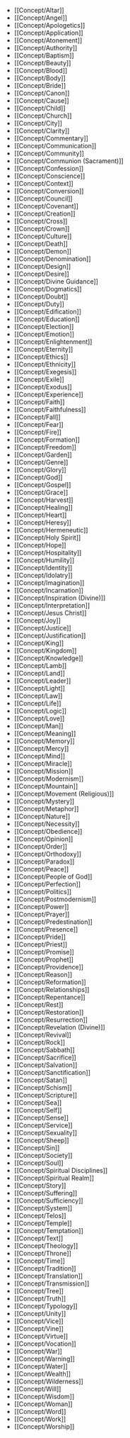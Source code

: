 - [[Concept/Altar]]
- [[Concept/Angel]]
- [[Concept/Apologetics]]
- [[Concept/Application]]
- [[Concept/Atonement]]
- [[Concept/Authority]]
- [[Concept/Baptism]]
- [[Concept/Beauty]]
- [[Concept/Blood]]
- [[Concept/Body]]
- [[Concept/Bride]]
- [[Concept/Canon]]
- [[Concept/Cause]]
- [[Concept/Child]]
- [[Concept/Church]]
- [[Concept/City]]
- [[Concept/Clarity]]
- [[Concept/Commentary]]
- [[Concept/Communication]]
- [[Concept/Community]]
- [[Concept/Communion (Sacrament)]]
- [[Concept/Confession]]
- [[Concept/Conscience]]
- [[Concept/Context]]
- [[Concept/Conversion]]
- [[Concept/Council]]
- [[Concept/Covenant]]
- [[Concept/Creation]]
- [[Concept/Cross]]
- [[Concept/Crown]]
- [[Concept/Culture]]
- [[Concept/Death]]
- [[Concept/Demon]]
- [[Concept/Denomination]]
- [[Concept/Design]]
- [[Concept/Desire]]
- [[Concept/Divine Guidance]]
- [[Concept/Dogmatics]]
- [[Concept/Doubt]]
- [[Concept/Duty]]
- [[Concept/Edification]]
- [[Concept/Education]]
- [[Concept/Election]]
- [[Concept/Emotion]]
- [[Concept/Enlightenment]]
- [[Concept/Eternity]]
- [[Concept/Ethics]]
- [[Concept/Ethnicity]]
- [[Concept/Exegesis]]
- [[Concept/Exile]]
- [[Concept/Exodus]]
- [[Concept/Experience]]
- [[Concept/Faith]]
- [[Concept/Faithfulness]]
- [[Concept/Fall]]
- [[Concept/Fear]]
- [[Concept/Fire]]
- [[Concept/Formation]]
- [[Concept/Freedom]]
- [[Concept/Garden]]
- [[Concept/Genre]]
- [[Concept/Glory]]
- [[Concept/God]]
- [[Concept/Gospel]]
- [[Concept/Grace]]
- [[Concept/Harvest]]
- [[Concept/Healing]]
- [[Concept/Heart]]
- [[Concept/Heresy]]
- [[Concept/Hermeneutic]]
- [[Concept/Holy Spirit]]
- [[Concept/Hope]]
- [[Concept/Hospitality]]
- [[Concept/Humility]]
- [[Concept/Identity]]
- [[Concept/Idolatry]]
- [[Concept/Imagination]]
- [[Concept/Incarnation]]
- [[Concept/Inspiration (Divine)]]
- [[Concept/Interpretation]]
- [[Concept/Jesus Christ]]
- [[Concept/Joy]]
- [[Concept/Justice]]
- [[Concept/Justification]]
- [[Concept/King]]
- [[Concept/Kingdom]]
- [[Concept/Knowledge]]
- [[Concept/Lamb]]
- [[Concept/Land]]
- [[Concept/Leader]]
- [[Concept/Light]]
- [[Concept/Law]]
- [[Concept/Life]]
- [[Concept/Logic]]
- [[Concept/Love]]
- [[Concept/Man]]
- [[Concept/Meaning]]
- [[Concept/Memory]]
- [[Concept/Mercy]]
- [[Concept/Mind]]
- [[Concept/Miracle]]
- [[Concept/Mission]]
- [[Concept/Modernism]]
- [[Concept/Mountain]]
- [[Concept/Movement (Religious)]]
- [[Concept/Mystery]]
- [[Concept/Metaphor]]
- [[Concept/Nature]]
- [[Concept/Necessity]]
- [[Concept/Obedience]]
- [[Concept/Opinion]]
- [[Concept/Order]]
- [[Concept/Orthodoxy]]
- [[Concept/Paradox]]
- [[Concept/Peace]]
- [[Concept/People of God]]
- [[Concept/Perfection]]
- [[Concept/Politics]]
- [[Concept/Postmodernism]]
- [[Concept/Power]]
- [[Concept/Prayer]]
- [[Concept/Predestination]]
- [[Concept/Presence]]
- [[Concept/Pride]]
- [[Concept/Priest]]
- [[Concept/Promise]]
- [[Concept/Prophet]]
- [[Concept/Providence]]
- [[Concept/Reason]]
- [[Concept/Reformation]]
- [[Concept/Relationships]]
- [[Concept/Repentance]]
- [[Concept/Rest]]
- [[Concept/Restoration]]
- [[Concept/Resurrection]]
- [[Concept/Revelation (Divine)]]
- [[Concept/Revival]]
- [[Concept/Rock]]
- [[Concept/Sabbath]]
- [[Concept/Sacrifice]]
- [[Concept/Salvation]]
- [[Concept/Sanctification]]
- [[Concept/Satan]]
- [[Concept/Schism]]
- [[Concept/Scripture]]
- [[Concept/Sea]]
- [[Concept/Self]]
- [[Concept/Sense]]
- [[Concept/Service]]
- [[Concept/Sexuality]]
- [[Concept/Sheep]]
- [[Concept/Sin]]
- [[Concept/Society]]
- [[Concept/Soul]]
- [[Concept/Spiritual Disciplines]]
- [[Concept/Spiritual Realm]]
- [[Concept/Story]]
- [[Concept/Suffering]]
- [[Concept/Sufficiency]]
- [[Concept/System]]
- [[Concept/Telos]]
- [[Concept/Temple]]
- [[Concept/Temptation]]
- [[Concept/Text]]
- [[Concept/Theology]]
- [[Concept/Throne]]
- [[Concept/Time]]
- [[Concept/Tradition]]
- [[Concept/Translation]]
- [[Concept/Transmission]]
- [[Concept/Tree]]
- [[Concept/Truth]]
- [[Concept/Typology]]
- [[Concept/Unity]]
- [[Concept/Vice]]
- [[Concept/Vine]]
- [[Concept/Virtue]]
- [[Concept/Vocation]]
- [[Concept/War]]
- [[Concept/Warning]]
- [[Concept/Water]]
- [[Concept/Wealth]]
- [[Concept/Wilderness]]
- [[Concept/Will]]
- [[Concept/Wisdom]]
- [[Concept/Woman]]
- [[Concept/Word]]
- [[Concept/Work]]
- [[Concept/Worship]]